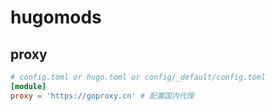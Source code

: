 # hugomods

## proxy

```toml
# config.toml or hugo.toml or config/_default/config.toml
[module]
proxy = 'https://goproxy.cn' # 配置国内代理
```
